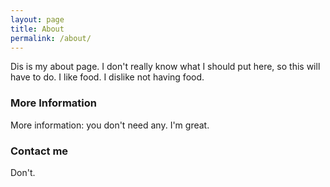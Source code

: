 ```yaml
---
layout: page
title: About
permalink: /about/
---
```


Dis is my about page. I don't really know what I should put here, so this will have to do. I like food. I dislike not having food.

### More Information

More information: you don't need any. I'm great. 

### Contact me

Don't.